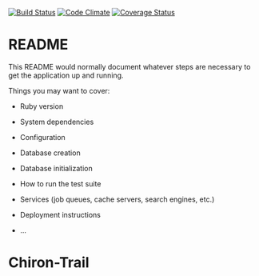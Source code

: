 [![Build Status](https://codeship.com/projects/59c088c0-ecc1-0135-5b98-1aad80ac6db6/status?branch=master)](https://codeship.com/projects/59c088c0-ecc1-0135-5b98-1aad80ac6db6/status?branch=master)
[![Code Climate](https://codeclimate.com/github/SeanPFitzgerald/chiron-trail/badges/gpa.svg)](https://codeclimate.com/github/SeanPFitzgerald/chiron-trail)
[![Coverage Status](https://coveralls.io/repos/github/SeanPFitzgerald/chiron-trail/badge.svg?branch=master)](https://coveralls.io/github/SeanPFitzgerald/chiron-trail?branch=master)

# README

This README would normally document whatever steps are necessary to get the
application up and running.

Things you may want to cover:

* Ruby version

* System dependencies

* Configuration

* Database creation

* Database initialization

* How to run the test suite

* Services (job queues, cache servers, search engines, etc.)

* Deployment instructions


* ...
# Chiron-Trail
